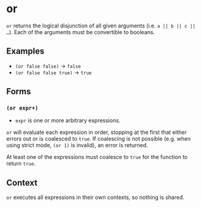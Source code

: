 # or

`or` returns the logical disjunction of all given arguments (i.e.
`a || b || c || …`). Each of the arguments must be convertible to booleans.

## Examples

* `(or false false)` -> `false`
* `(or false false true)` -> `true`

## Forms

### `(or expr+)`

* `expr` is one or more arbitrary expressions.

`or` will evaluate each expression in order, stopping at the first that either
errors out or is coalesced to `true`. If coalescing is not possible (e.g. when
using strict mode, `(or 1)` is invalid), an error is returned.

At least one of the expressions must coalesce to `true` for the function to
return `true`.

## Context

`or` executes all expressions in their own contexts, so nothing is shared.
